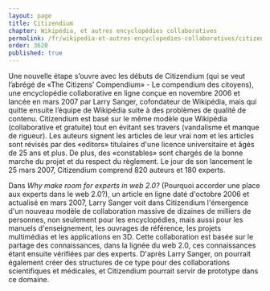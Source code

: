 ```yaml
---
layout: page
title: Citizendium
chapter: Wikipédia, et autres encyclopédies collaboratives
permalink: /fr/wikipedia-et-autres-encyclopedies-collaboratives/citizendium/
order: 3620
published: true
---
```

<p>Une nouvelle étape s’ouvre avec les débuts de Citizendium (qui se veut l’abrégé de «The Citizens’ Compendium» - Le compendium des citoyens), une encyclopédie collaborative en ligne conçue en novembre 2006 et lancée en mars 2007 par Larry Sanger, cofondateur de Wikipédia, mais qui quitte ensuite l’équipe de Wikipédia suite à des problèmes de qualité de contenu. Citizendium est basé sur le même modèle que Wikipédia (collaborative et gratuite) tout en évitant ses travers (vandalisme et manque de rigueur). Les auteurs signent les articles de leur vrai nom et les articles sont révisés par des «editors» titulaires d'une licence universitaire et âgés de 25 ans et plus. De plus, des «constables» sont chargés de la bonne marche du projet et du respect du règlement. Le jour de son lancement le 25 mars 2007, Citizendium comprend 820 auteurs et 180 experts.</p>

<p>Dans <em>Why make room for experts in web 2.0?</em> (Pourquoi accorder une place aux experts dans le web 2.0?), un article en ligne daté d'octobre 2006 et actualisé en mars 2007, Larry Sanger voit dans Citizendium l'émergence d'un nouveau modèle de collaboration massive de dizaines de milliers de personnes, non seulement pour les encyclopédies, mais aussi pour les manuels d'enseignement, les ouvrages de référence, les projets multimédias et les applications en 3D. Cette collaboration est basée sur le partage des connaissances, dans la lignée du web 2.0, ces connaissances étant ensuite vérifiées par des experts. D'après Larry Sanger, on pourrait également créer des structures de ce type pour des collaborations scientifiques et médicales, et Citizendium pourrait servir de prototype dans ce domaine.</p>